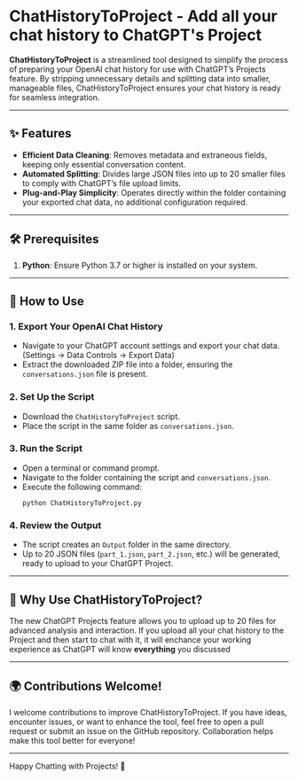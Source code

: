 # ChatHistoryToProject - Add all your chat history to ChatGPT's Project

**ChatHistoryToProject** is a streamlined tool designed to simplify the process of preparing your OpenAI chat history for use with ChatGPT’s Projects feature. By stripping unnecessary details and splitting data into smaller, manageable files, ChatHistoryToProject ensures your chat history is ready for seamless integration.

---

## ✨ Features

- **Efficient Data Cleaning**: Removes metadata and extraneous fields, keeping only essential conversation content.
- **Automated Splitting**: Divides large JSON files into up to 20 smaller files to comply with ChatGPT’s file upload limits.
- **Plug-and-Play Simplicity**: Operates directly within the folder containing your exported chat data, no additional configuration required.

---

## 🛠 Prerequisites

1. **Python**: Ensure Python 3.7 or higher is installed on your system.

---

## 🚀 How to Use

### 1. Export Your OpenAI Chat History
   - Navigate to your ChatGPT account settings and export your chat data. (Settings -> Data Controls -> Export Data)
   - Extract the downloaded ZIP file into a folder, ensuring the `conversations.json` file is present.

### 2. Set Up the Script
   - Download the `ChatHistoryToProject` script.
   - Place the script in the same folder as `conversations.json`.

### 3. Run the Script
   - Open a terminal or command prompt.
   - Navigate to the folder containing the script and `conversations.json`.
   - Execute the following command:
     ```
     python ChatHistoryToProject.py
     ```

### 4. Review the Output
   - The script creates an `Output` folder in the same directory.
   - Up to 20 JSON files (`part_1.json`, `part_2.json`, etc.) will be generated, ready to upload to your ChatGPT Project.


---

## 🤔 Why Use ChatHistoryToProject?

The new ChatGPT Projects feature allows you to upload up to 20 files for advanced analysis and interaction. If you upload all your chat history to the Project and then start to chat with it, it will enchance your working experience as ChatGPT will know **everything** you discussed

---

## 🌍 Contributions Welcome!

I welcome contributions to improve ChatHistoryToProject. If you have ideas, encounter issues, or want to enhance the tool, feel free to open a pull request or submit an issue on the GitHub repository. Collaboration helps make this tool better for everyone!

---

Happy Chatting with Projects! 🚀

